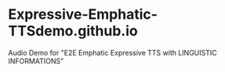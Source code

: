 # Expressive-Emphatic-TTSdemo.github.io
Audio Demo for "E2E Emphatic Expressive TTS with LINGUISTIC INFORMATIONS"
